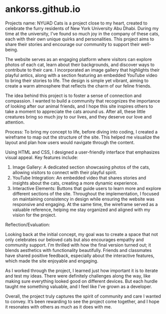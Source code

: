 # ankorss.github.io
Projects name: NYUAD Cats is a project close to my heart, created to celebrate the furry residents of New York University Abu Dhabi. During my time at the university, I've found so much joy in the company of these cats, each with their own unique quirks and personalities. This project aims to share their stories and encourage our community to support their well-being.

The website serves as an engaging platform where visitors can explore photos of each cat, learn about their backgrounds, and discover ways to contribute to their care. I incorporated an image gallery that highlights their playful antics, along with a section featuring an embedded YouTube video to bring their stories to life. The design is simple yet vibrant, aiming to create a warm atmosphere that reflects the charm of our feline friends.

The idea behind this project is to foster a sense of connection and compassion. I wanted to build a community that recognizes the importance of looking after our animal friends, and I hope this site inspires others to take a moment to appreciate the cats around us. After all, these little creatures bring so much joy to our lives, and they deserve our love and attention.

Process: To bring my concept to life, before diving into coding, I created a wireframe to map out the structure of the site. This helped me visualize the layout and plan how users would navigate through the content.

Using HTML and CSS, I designed a user-friendly interface that emphasizes visual appeal. Key features include:

1) Image Gallery: A dedicated section showcasing photos of the cats, allowing visitors to connect with their playful spirit.
2) YouTube Integration: An embedded video that shares stories and insights about the cats, creating a more dynamic experience.
3) Interactive Elements: Buttons that guide users to learn more and explore different sections of the site.
Throughout the implementation, I focused on maintaining consistency in design while ensuring the website was responsive and engaging. At the same time, the wireframe served as a valuable reference, helping me stay organized and aligned with my vision for the project.

Reflection/Evaluation:

Looking back at the initial concept, my goal was to create a space that not only celebrates our beloved cats but also encourages empathy and community support. I'm thrilled with how the final version turned out; it blends aesthetics with functionality beautifully. Friends and classmates have shared positive feedback, especially about the interactive features, which made the site enjoyable and engaging.

As I worked through the project, I learned just how important it is to iterate and test my ideas. There were definitely challenges along the way, like making sure everything looked good on different devices. But each hurdle taught me something valuable, and I feel like I’ve grown as a developer.

Overall, the project truly captures the spirit of community and care I wanted to convey. It’s been rewarding to see the project come together, and I hope it resonates with others as much as it does with me.
